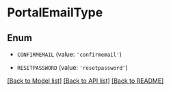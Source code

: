 # PortalEmailType


## Enum

* `CONFIRMEMAIL` (value: `'confirmemail'`)

* `RESETPASSWORD` (value: `'resetpassword'`)

[[Back to Model list]](../README.md#documentation-for-models) [[Back to API list]](../README.md#documentation-for-api-endpoints) [[Back to README]](../README.md)


